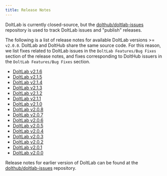 ```yaml
---
title: Release Notes
---
```


DoltLab is currently closed-source, but the [dolthub/doltlab-issues](https://github.com/dolthub/doltlab-issues) repository is used to track DoltLab issues and "publish" releases.

The following is a list of release notes for available DoltLab versions >= `v2.0.0`. DoltLab and DoltHub share the same source code. For this reason, we list fixes related to DoltLab issues in the `DoltLab Features/Bug Fixes` section of the release notes, and fixes corresponding to DoltHub issuers in the `DoltLab Features/Bug Fixes` section.

- [DoltLab v2.1.6](./v2.1.6.md)
- [DoltLab v2.1.5](./v2.1.5.md)
- [DoltLab v2.1.4](./v2.1.4.md)
- [DoltLab v2.1.3](./v2.1.3.md)
- [DoltLab v2.1.2](./v2.1.2.md)
- [DoltLab v2.1.1](./v2.1.1.md)
- [DoltLab v2.1.0](./v2.1.0.md)
- [DoltLab v2.0.8](./v2.0.8.md)
- [DoltLab v2.0.7](./v2.0.7.md)
- [DoltLab v2.0.6](./v2.0.6.md)
- [DoltLab v2.0.5](./v2.0.5.md)
- [DoltLab v2.0.4](./v2.0.4.md)
- [DoltLab v2.0.3](./v2.0.3.md)
- [DoltLab v2.0.2](./v2.0.2.md)
- [DoltLab v2.0.1](./v2.0.1.md)
- [DoltLab v2.0.0](./v2.0.0.md)

Release notes for earlier version of DoltLab can be found at the [dolthub/doltlab-issues](https://github.com/dolthub/doltlab-issues/releases) repository.

